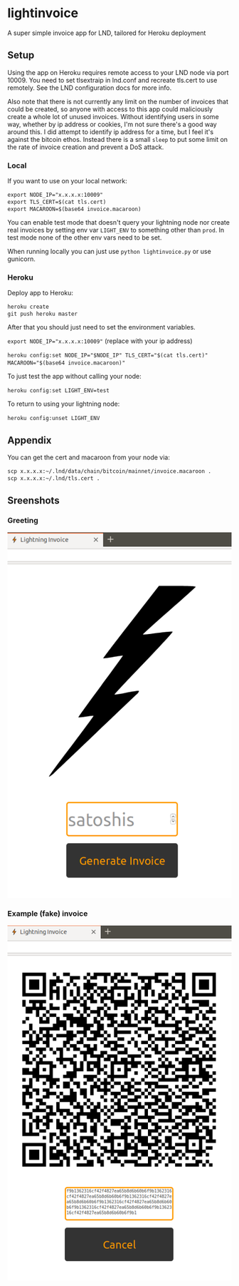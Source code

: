 # lightinvoice

A super simple invoice app for LND, tailored for Heroku deployment

## Setup

Using the app on Heroku requires remote access to your LND node via port 10009. 
You need to set tlsextraip in lnd.conf and recreate tls.cert to use remotely. 
See the LND configuration docs for more info.

Also note that there is not currently any limit on the number of invoices that could be created, so anyone with access to this app could maliciously create a whole lot of unused invoices. Without identifying users in some way, whether by ip address or cookies, I'm not sure there's a good way around this. I did attempt to identify ip address for a time, but I feel it's against the bitcoin ethos. Instead there is a small `sleep` to put some limit on the rate of invoice creation and prevent a DoS attack.

### Local

If you want to use on your local network:
```
export NODE_IP="x.x.x.x:10009"
export TLS_CERT=$(cat tls.cert)
export MACAROON=$(base64 invoice.macaroon)
```

You can enable test mode that doesn't query your lightning node nor create real invoices by setting env var `LIGHT_ENV` to something other than `prod`. In test mode none of the other env vars need to be set.

When running locally you can just use `python lightinvoice.py` or use gunicorn.

### Heroku

Deploy app to Heroku:

```
heroku create
git push heroku master
```

After that you should just need to set the environment variables. 

`export NODE_IP="x.x.x.x:10009"` (replace with your ip address)

`heroku config:set NODE_IP="$NODE_IP" TLS_CERT="$(cat tls.cert)" MACAROON="$(base64 invoice.macaroon)"`

To just test the app without calling your node:

`heroku config:set LIGHT_ENV=test`

To return to using your lightning node:

`heroku config:unset LIGHT_ENV`

## Appendix

You can get the cert and macaroon from your node via:
```
scp x.x.x.x:~/.lnd/data/chain/bitcoin/mainnet/invoice.macaroon .
scp x.x.x.x:~/.lnd/tls.cert .
```

## Sreenshots

### Greeting
![Initial page](screenshots/start.png)

### Example (fake) invoice
![Invoice example](screenshots/invoice.png)
